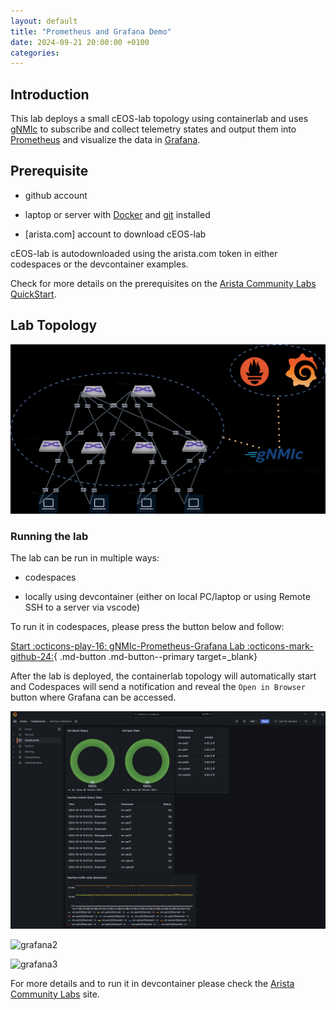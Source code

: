 ```yaml
---
layout: default
title: "Prometheus and Grafana Demo"
date: 2024-09-21 20:00:00 +0100
categories:
---
```


## Introduction

This lab deploys a small cEOS-lab topology using containerlab and
uses [gNMIc](https://gnmic.openconfig.net/) to subscribe and collect telemetry states and output
them into [Prometheus](https://prometheus.io/docs/prometheus/latest/getting_started/) and visualize
the data in [Grafana](https://grafana.com/).

## Prerequisite

- github account

- laptop or server with [Docker](https://www.docker.com/) and [git](https://git-scm.com/downloads) installed

- [arista.com] account to download cEOS-lab

cEOS-lab is autodownloaded using the arista.com token in either codespaces or the devcontainer examples.

Check for more details on the prerequisites on the [Arista Community Labs QuickStart](https://aclabs.arista.com/quickstart/).

## Lab Topology

![topology](../../../../_media/topology.drawio.png)

### Running the lab

The lab can be run in multiple ways:

- codespaces

- locally using devcontainer (either on local PC/laptop or using Remote SSH to a server via vscode)

To run it in codespaces, please press the button below and follow:

<!-- markdownlint-disable -->
[Start :octicons-play-16: gNMIc-Prometheus-Grafana Lab :octicons-mark-github-24:](https://codespaces.new/aristanetworks/aclabs/tree/main?quickstart=1&devcontainer_path=.devcontainer%2Fgnmic-prometheus-grafana%2Fdevcontainer.json){ .md-button .md-button--primary target=_blank}
<!-- markdownlint-enable -->

After the lab is deployed, the containerlab topology will automatically start and Codespaces
will send a notification and reveal the `Open in Browser` button where Grafana can be accessed.

![grafana1](_media/aclabs-telemetryA-grafana-ex1.png)

![grafana2](assets/img/aclabs-telemetryA-grafana-ex2.png)

![grafana3](assets/img/aclabs-telemetryA-grafana-ex3.png)

For more details and to run it in devcontainer please check the
[Arista Community Labs](https://aclabs.arista.com/telemetry) site.
